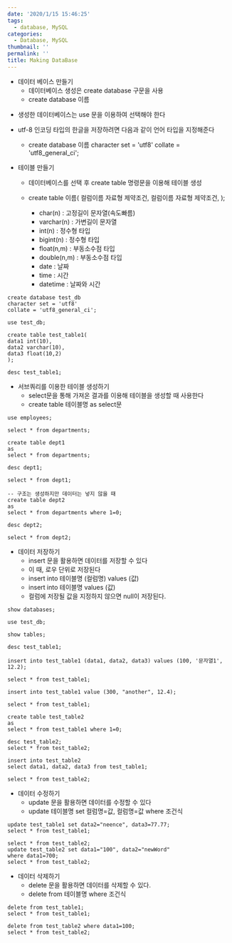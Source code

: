 ```yaml
---
date: '2020/1/15 15:46:25'
tags:
  - database, MySQL
categories:
  - Database, MySQL
thumbnail: ''
permalink: ''
title: Making DataBase
---
```


* 데이터 베이스 만들기
  * 데이터베이스 생성은 create database 구문을 사용
  * create database 이름
<!-- more -->
  * 생성한 데이터베이스는 use 문을 이용하여 선택해야 한다
  * utf-8 인코딩 타입의 한글을 저장하려면 다음과 같이 언어 타입을 지정해준다
    * create database 이름
      character set = 'utf8'
      collate = 'utf8_general_ci';

* 테이블 만들기
  * 데이터베이스를 선택 후 create table 명령문을 이용해 테이블 생성
  * create table 이름(
    컬럼이름 자료형 제약조건,
    컬럼이름 자료형 제약조건,
    );

    * char(n) : 고정길이 문자열(속도빠름)
    * varchar(n) : 가변길이 문자열
    * int(n) : 정수형 타입
    * bigint(n) : 정수형 타입
    * float(n,m) : 부동소수점 타입
    * double(n,m) : 부동소수점 타입
    * date : 날짜
    * time : 시간
    * datetime : 날짜와 시간
```
create database test_db
character set = 'utf8'
collate = 'utf8_general_ci';

use test_db;

create table test_table1(
data1 int(10),
data2 varchar(10),
data3 float(10,2)
);

desc test_table1;
```

  * 서브쿼리를 이용한 테이블 생성하기
    * select문을 통해 가져온 결과를 이용해 테이블을 생성할 때 사용한다
    * create table 테이블명
      as
      select문

```
use employees;

select * from departments;

create table dept1
as
select * from departments;

desc dept1;

select * from dept1;

-- 구조는 생성하지만 데이터는 넣지 않을 때 
create table dept2
as
select * from departments where 1=0;

desc dept2;

select * from dept2;

```

* 데이터 저장하기
  * insert 문을 활용하면 데이터를 저장할 수 있다
  * 이 때, 로우 단위로 저장된다
  * insert into 테이블명 (컬럼명) values (값)
  * insert into 테이블명 values (값)
  * 컬럼에 저장될 값을 지정하지 않으면 null이 저장된다.
  
```
show databases;

use test_db;

show tables;

desc test_table1;

insert into test_table1 (data1, data2, data3) values (100, '문자열1', 12.2);

select * from test_table1;

insert into test_table1 value (300, "another", 12.4);

select * from test_table1;

create table test_table2
as
select * from test_table1 where 1=0;

desc test_table2;
select * from test_table2;

insert into test_table2
select data1, data2, data3 from test_table1;

select * from test_table2;
```

* 데이터 수정하기
  * update 문을 활용하면 데이터를 수정할 수 있다
  * update 테이블명 set 컬럼명=값, 컬럼명=값 where 조건식

```
update test_table1 set data2="neence", data3=77.77;
select * from test_table1;

select * from test_table2;
update test_table2 set data1="100", data2="newWord"
where data1=700;
select * from test_table2;
```

* 데이터 삭제하기
  * delete 문을 활용하면 데이터를 삭제할 수 있다.
  * delete from 테이블명 where 조건식

```
delete from test_table1;
select * from test_table1;

delete from test_table2 where data1=100;
select * from test_table2;
```